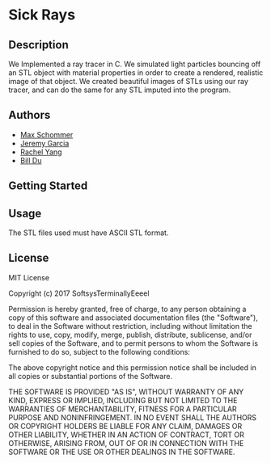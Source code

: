 # Sick Rays

## Description
We Implemented a ray tracer in C. We simulated light particles bouncing off an STL object with material properties in order to create a rendered, realistic image of that object. We created beautiful images of STLs using our ray tracer, and can do the same for any STL imputed into the program. 

## Authors
* [Max Schommer](http://www.maxschommer.com/)
* [Jeremy Garcia](https://github.com/jag-123)
* [Rachel Yang](rachelyang02.github.io)
* [Bill Du](https://github.com/DHZBill)

## Getting Started 

## Usage
The STL files used must have ASCII STL format.

## License
MIT License

Copyright (c) 2017 SoftsysTerminallyEeeel

Permission is hereby granted, free of charge, to any person obtaining a copy
of this software and associated documentation files (the "Software"), to deal
in the Software without restriction, including without limitation the rights
to use, copy, modify, merge, publish, distribute, sublicense, and/or sell
copies of the Software, and to permit persons to whom the Software is
furnished to do so, subject to the following conditions:

The above copyright notice and this permission notice shall be included in all
copies or substantial portions of the Software.

THE SOFTWARE IS PROVIDED "AS IS", WITHOUT WARRANTY OF ANY KIND, EXPRESS OR
IMPLIED, INCLUDING BUT NOT LIMITED TO THE WARRANTIES OF MERCHANTABILITY,
FITNESS FOR A PARTICULAR PURPOSE AND NONINFRINGEMENT. IN NO EVENT SHALL THE
AUTHORS OR COPYRIGHT HOLDERS BE LIABLE FOR ANY CLAIM, DAMAGES OR OTHER
LIABILITY, WHETHER IN AN ACTION OF CONTRACT, TORT OR OTHERWISE, ARISING FROM,
OUT OF OR IN CONNECTION WITH THE SOFTWARE OR THE USE OR OTHER DEALINGS IN THE
SOFTWARE.
